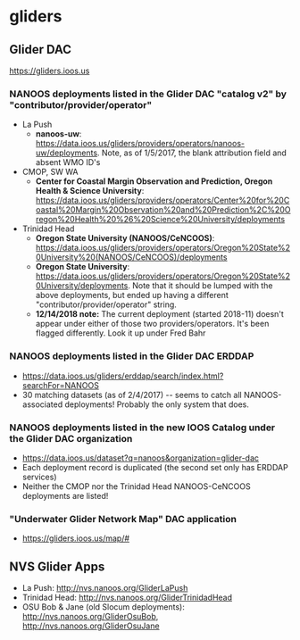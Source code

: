 # gliders

## Glider DAC
https://gliders.ioos.us
### NANOOS deployments listed in the Glider DAC "catalog v2" by "contributor/provider/operator"
- La Push
  - **nanoos-uw**: https://data.ioos.us/gliders/providers/operators/nanoos-uw/deployments. Note, as of 1/5/2017, the blank attribution field and absent WMO ID's
- CMOP, SW WA
  - **Center for Coastal Margin Observation and Prediction, Oregon Health & Science University**: https://data.ioos.us/gliders/providers/operators/Center%20for%20Coastal%20Margin%20Observation%20and%20Prediction%2C%20Oregon%20Health%20%26%20Science%20University/deployments
- Trinidad Head
  - **Oregon State University (NANOOS/CeNCOOS)**: https://data.ioos.us/gliders/providers/operators/Oregon%20State%20University%20(NANOOS/CeNCOOS)/deployments
  - **Oregon State University**: https://data.ioos.us/gliders/providers/operators/Oregon%20State%20University/deployments. Note that it should be lumped with the above deployments, but ended up having a different "contributor/provider/operator" string.
  - **12/14/2018 note:** The current deployment (started 2018-11) doesn't appear under either of those two providers/operators. It's been flagged differently. Look it up under Fred Bahr

### NANOOS deployments listed in the Glider DAC ERDDAP
- https://data.ioos.us/gliders/erddap/search/index.html?searchFor=NANOOS
- 30 matching datasets (as of 2/4/2017) -- seems to catch all NANOOS-associated deployments! Probably the only system that does.

### NANOOS deployments listed in the new IOOS Catalog under the Glider DAC organization
- https://data.ioos.us/dataset?q=nanoos&organization=glider-dac
- Each deployment record is duplicated (the second set only has ERDDAP services)
- Neither the CMOP nor the Trinidad Head NANOOS-CeNCOOS deployments are listed!

### "Underwater Glider Network Map" DAC application
- https://gliders.ioos.us/map/#

## NVS Glider Apps
- La Push: http://nvs.nanoos.org/GliderLaPush
- Trinidad Head: http://nvs.nanoos.org/GliderTrinidadHead
- OSU Bob & Jane (old Slocum deployments): http://nvs.nanoos.org/GliderOsuBob, http://nvs.nanoos.org/GliderOsuJane

